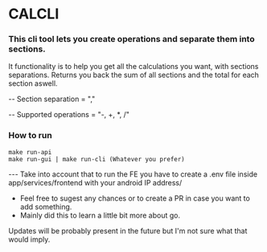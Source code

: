 # CALCLI

### This cli tool lets you create operations and separate them into sections.

It functionality is to help you get all the calculations you want, with sections separations.
Returns you back the sum of all sections and the total for each section aswell.

-- Section separation = ","

-- Supported operations = "-, +, \*, /"

### How to run

    make run-api
    make run-gui | make run-cli (Whatever you prefer)

--- Take into account that to run the FE you have to create a .env file inside app/services/frontend with your android IP address/

- Feel free to sugest any chances or to create a PR in case you want to add something.
- Mainly did this to learn a little bit more about go.

Updates will be probably present in the future but I'm not sure what that would imply.

